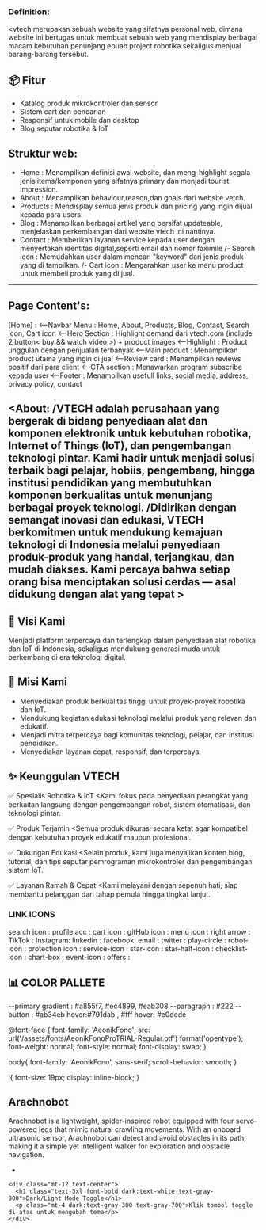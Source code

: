 <!-- VTECH ROBOTICS STORE DOCUMENTATION -->

### Definition: 
<vtech merupakan sebuah website yang sifatnya personal web, dimana website ini bertugas untuk membuat sebuah web yang mendisplay berbagai macam kebutuhan penunjang ebuah project robotika sekaligus menjual barang-barang tersebut.

## 📦 Fitur
- Katalog produk mikrokontroler dan sensor
- Sistem cart dan pencarian
- Responsif untuk mobile dan desktop
- Blog seputar robotika & IoT

## Struktur web:
- Home 	   : Menampilkan definisi awal website, dan meng-highlight segala jenis items/komponen yang sifatnya primary dan menjadi tourist impression.
- About    : Menampilkan behaviour,reason,dan goals dari website vetch.
- Products : Mendisplay semua jenis produk dan pricing yang ingin dijual kepada para users.
- Blog 	   : Menampilkan berbagai artikel yang bersifat updateable, menjelaskan perkembangan dari website vtech ini nantinya.
- Contact  : Memberikan layanan service kepada user dengan menyertakan identitas digital,seperti email dan nomor faximile
/- Search icon : Memudahkan user dalam mencari "keyword" dari jenis produk yang di tampilkan.
/- Cart icon   : Mengarahkan user ke menu product untuk membeli produk yang di jual.

--------------------------------------------------
## Page Content's:
[Home] : 
<--Navbar Menu : Home, About, Products, Blog, Contact, Search icon, Cart icon
<--Hero Section : Highlight demand dari vtech.com (include 2 button< buy && watch video >) + product images
<--Highlight : Product unggulan dengan penjualan terbanyak
<--Main product : Menampilkan product utama yang ingin di jual
<--Review card : Menampilkan reviews positif dari para client
<--CTA section : Menawarkan program subscribe kepada user
<--Footer : Menampilkan usefull links, social media, address, privacy policy, contact

<About:
/VTECH adalah perusahaan yang bergerak di bidang penyediaan alat dan komponen elektronik untuk kebutuhan robotika, Internet of Things (IoT), dan pengembangan teknologi pintar. Kami hadir untuk menjadi solusi terbaik bagi pelajar, hobiis, pengembang, hingga institusi pendidikan yang membutuhkan komponen berkualitas untuk menunjang berbagai proyek teknologi.
/Didirikan dengan semangat inovasi dan edukasi, VTECH berkomitmen untuk mendukung kemajuan teknologi di Indonesia melalui penyediaan produk-produk yang handal, terjangkau, dan mudah diakses. Kami percaya bahwa setiap orang bisa menciptakan solusi cerdas — asal didukung dengan alat yang tepat >
--------------------------------------------------

## 🚀 Visi Kami
Menjadi platform terpercaya dan terlengkap dalam penyediaan alat robotika dan IoT di Indonesia, sekaligus mendukung generasi muda untuk berkembang di era teknologi digital.

## 🚀 Misi Kami
- Menyediakan produk berkualitas tinggi untuk proyek-proyek robotika dan IoT.
- Mendukung kegiatan edukasi teknologi melalui produk yang relevan dan edukatif.
- Menjadi mitra terpercaya bagi komunitas teknologi, pelajar, dan institusi pendidikan.
- Menyediakan layanan cepat, responsif, dan terpercaya.

## ✨ Keunggulan VTECH
✅ Spesialis Robotika & IoT
<Kami fokus pada penyediaan perangkat yang berkaitan langsung dengan pengembangan robot, sistem otomatisasi, dan teknologi pintar.

✅ Produk Terjamin
<Semua produk dikurasi secara ketat agar kompatibel dengan kebutuhan proyek edukatif maupun profesional.

✅ Dukungan Edukasi
<Selain produk, kami juga menyajikan konten blog, tutorial, dan tips seputar pemrograman mikrokontroler dan pengembangan sistem IoT.

✅ Layanan Ramah & Cepat
<Kami melayani dengan sepenuh hati, siap membantu pelanggan dari tahap pemula hingga tingkat lanjut.


### LINK ICONS ###

search icon : <i class="ri-search-line"></i>
profile acc : <i class="ri-account-circle-line"></i>
cart icon : <i class="ri-shopping-cart-line"></i>
gitHub icon : <i class="ri-github-fill"></i>
menu icon : <i class="ri-menu-line"></i>
right arrow : <i class="ri-arrow-right-line"></i>
TikTok : <i class="ri-tiktok-line"></i>
Instagram: <i class="ri-instagram-line"></i>
linkedin : <i class="ri-linkedin-box-line"></i>
facebook: <i class="ri-facebook-box-fill"></i>
email : <i class="ri-mail-line"></i>
twitter : <i class="ri-twitter-x-fill"></i>
play-circle : <i class="ri-play-circle-line"></i>
robot-icon : <i class="ri-robot-2-line"></i>
protection icon : <i class="ri-shield-check-line"></i>
service-icon : <i class="ri-service-line"></i>
star-icon : <i class="ri-star-fill"></i>
star-half-icon : <i class="ri-star-half-line"></i>
checklist-icon : <i class="ri-check-line"></i>
chart-box : <i class="ri-bar-chart-box-ai-line"></i>
event-icon : <i class="ri-bookmark-3-fill"></i>
offers : <i class="ri-color-filter-ai-line"></i>


## 📊 COLOR PALLETE

--primary gradient : #a855f7, #ec4899, #eab308
--paragraph : #222
--button : #ab34eb hover:#791dab , #fff hover: #e0dede



@font-face {
  font-family: 'AeonikFono';
  src: url('/assets/fonts/AeonikFonoProTRIAL-Regular.otf') format('opentype');
  font-weight: normal;
  font-style: normal;
  font-display: swap;
}


body{
  font-family: 'AeonikFono', sans-serif;
  scroll-behavior: smooth;
}

i{
  font-size: 19px;
  display: inline-block;
}



## Arachnobot
Arachnobot is a lightweight, spider-inspired robot equipped with four servo-powered legs that mimic natural crawling movements. With an onboard ultrasonic sensor, Arachnobot can detect and avoid obstacles in its path, making it a simple yet intelligent walker for exploration and obstacle navigation.





<!DOCTYPE html>
<html lang="en">
<head>
  <meta charset="UTF-8">
  <meta name="viewport" content="width=device-width, initial-scale=1.0">
  <title>Dark/Light Mode Toggle</title>
  <!-- Load Tailwind CSS -->
  <script src="https://cdn.tailwindcss.com"></script>
  <!-- Load Remix Icons -->
  <link href="https://cdn.jsdelivr.net/npm/remixicon@2.5.0/fonts/remixicon.css" rel="stylesheet">
  <style>
    /* Custom CSS untuk memastikan animasi smooth */
    .mode-toggle-container {
      --toggle-width: 80px;
      --toggle-height: 32px;
      --toggle-padding: 4px;
      position: relative;
    }
    
    .toggle-ball {
      position: absolute;
      top: 50%;
      transform: translateY(-50%);
      left: var(--toggle-padding);
      transition: all 0.3s cubic-bezier(0.4, 0, 0.2, 1);
    }
    
    .mode-toggle.active .toggle-ball {
      left: calc(var(--toggle-width) - var(--toggle-height) + 6px);
    }
    
    .light-icon, .dark-icon {
      transition: all 0.3s ease;
      top: 50%;
      transform: translateY(-50%);
    }
    
    .mode-toggle.active .light-icon {
      opacity: 1;
    }
    
    .mode-toggle:not(.active) .dark-icon {
      opacity: 1;
    }
    
    .mode-toggle.active .dark-icon,
    .mode-toggle:not(.active) .light-icon {
      opacity: 0.5;
    }
  </style>
</head>
<body class="min-h-screen flex items-center justify-center transition-colors duration-300 bg-gray-100 dark:bg-gray-900">
  <div class="container mx-auto px-4">
    <ul class="flex justify-center">
      <li>
        <a href="#" class="mode-toggle mode-toggle-container text-[16px] flex justify-between items-center bg-neutral-700/30 p-[5px_10px] rounded-full w-[88px] h-[32px] shadow-[inset_0_1px_6px_rgba(255,255,255,0.05)] relative overflow-hidden">
          <span class="toggle-ball bg-[#fff] text-[#000] p-[2px] rounded-full w-6 h-6 flex items-center justify-center">
            <i class="ri-moon-line moon-ball-icon text-[14px]"></i>
            <i class="ri-sun-line sun-ball-icon hidden text-[14px]"></i>
          </span>
          <i class="ri-moon-line dark-icon text-[#fff] text-[14px] absolute left-4"></i>
          <i class="ri-sun-line light-icon text-[#fff] text-[14px] absolute right-4"></i>
        </a>
      </li>
    </ul>
    
    <div class="mt-12 text-center">
      <h1 class="text-3xl font-bold dark:text-white text-gray-900">Dark/Light Mode Toggle</h1>
      <p class="mt-4 dark:text-gray-300 text-gray-700">Klik tombol toggle di atas untuk mengubah tema</p>
    </div>
  </div>

  <script>
    document.addEventListener('DOMContentLoaded', function() {
      const modeToggle = document.querySelector('.mode-toggle');
      const html = document.documentElement;
      
      // Cek localStorage untuk mode yang disimpan
      const currentMode = localStorage.getItem('mode') || 'dark';
      if (currentMode === 'light') {
        html.classList.remove('dark');
        modeToggle.classList.add('active');
        document.querySelector('.moon-ball-icon').classList.add('hidden');
        document.querySelector('.sun-ball-icon').classList.remove('hidden');
      } else {
        html.classList.add('dark');
        modeToggle.classList.remove('active');
        document.querySelector('.sun-ball-icon').classList.add('hidden');
        document.querySelector('.moon-ball-icon').classList.remove('hidden');
      }
      
      // Toggle mode ketika diklik
      modeToggle.addEventListener('click', function(e) {
        e.preventDefault();
        modeToggle.classList.toggle('active');
        
        if (modeToggle.classList.contains('active')) {
          html.classList.remove('dark');
          localStorage.setItem('mode', 'light');
          // Switch icons
          document.querySelector('.moon-ball-icon').classList.add('hidden');
          document.querySelector('.sun-ball-icon').classList.remove('hidden');
        } else {
          html.classList.add('dark');
          localStorage.setItem('mode', 'dark');
          // Switch icons
          document.querySelector('.sun-ball-icon').classList.add('hidden');
          document.querySelector('.moon-ball-icon').classList.remove('hidden');
        }
      });
    });
  </script>
</body>
</html>
